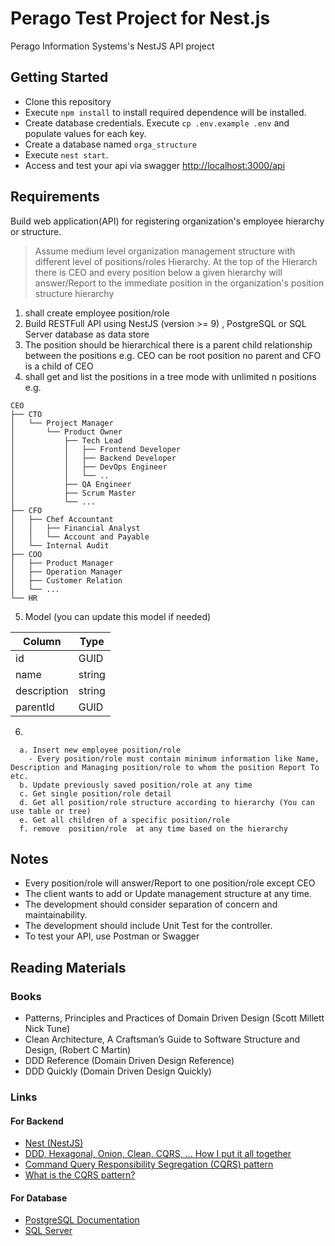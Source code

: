 # Perago Test Project for Nest.js

Perago Information Systems's NestJS API project

## Getting Started

- Clone this repository
- Execute `npm install` to install required dependence will be installed.
- Create database credentials. Execute `cp .env.example .env` and populate values for each key.
- Create a database named `orga_structure`
- Execute `nest start`.
- Access and test your api via swagger <http://localhost:3000/api>

## Requirements

Build web application(API) for registering organization's employee hierarchy or structure.
> Assume medium level organization management structure with different level of positions/roles Hierarchy. At the top of the Hierarch there is CEO and every position below a given hierarchy will answer/Report to the immediate position in the organization's position structure hierarchy

1. shall create employee position/role
2. Build RESTFull API using NestJS (version >= 9) , PostgreSQL or SQL Server database as data store
3. The position should be hierarchical there is a parent child relationship between the positions e.g. CEO can be root position no parent and CFO is a child of CEO
4. shall get and list the positions in a tree mode with unlimited n positions e.g.

```text
CEO
├── CTO
│   └── Project Manager
│       └── Product Owner
│           ├── Tech Lead
│           │   ├── Frontend Developer
│           │   ├── Backend Developer
│           │   ├── DevOps Engineer
│           │   └── ..
│           ├── QA Engineer
│           ├── Scrum Master
│           └── ...
├── CFO
│   ├── Chef Accountant
│   │   ├── Financial Analyst
│   │   └── Account and Payable
│   └── Internal Audit
├── COO
│   ├── Product Manager
│   ├── Operation Manager
│   ├── Customer Relation
│   └── ...
└── HR
```

5. Model (you can update this model if needed)

| Column      | Type   |
|-------------|--------|
| id          | GUID   |
| name        | string |
| description | string |
| parentId    |GUID    |

6.
```text
  a. Insert new employee position/role
    - Every position/role must contain minimum information like Name, Description and Managing position/role to whom the position Report To etc.
  b. Update previously saved position/role at any time
  c. Get single position/role detail
  d. Get all position/role structure according to hierarchy (You can use table or tree)
  e. Get all children of a specific position/role
  f. remove  position/role  at any time based on the hierarchy
```

## Notes

- Every position/role will answer/Report to one position/role except CEO
- The client wants to add or Update management structure at any time.
- The development should consider separation of concern and maintainability.
- The development should include Unit Test for the controller.
- To test your API, use Postman or Swagger

## Reading Materials

### Books

- Patterns, Principles and Practices of Domain Driven Design (Scott Millett Nick Tune)
- Clean Architecture, A Craftsman’s Guide to Software Structure and Design, (Robert C Martin)
- DDD Reference (Domain Driven Design Reference)
- DDD Quickly (Domain Driven Design Quickly)

### Links

#### For Backend

- [Nest (NestJS)](https://docs.nestjs.com/)
- [DDD, Hexagonal, Onion, Clean, CQRS, … How I put it all together](https://herbertograca.com/2017/11/16/explicit-architecture-01-ddd-hexagonal-onion-clean-cqrs-how-i-put-it-all-together/)
- [Command Query Responsibility Segregation (CQRS) pattern](https://www.ibm.com/cloud/architecture/architectures/event-driven-cqrs-pattern/)
- [What is the CQRS pattern?](https://www.ibm.com/cloud/architecture/architectures/event-driven-cqrs-pattern/)

#### For Database

- [PostgreSQL Documentation](https://www.postgresql.org/docs/9.6/postgres-fdw.html)
- [SQL Server](https://docs.microsoft.com/en-us/sql/sql-server/?view=sql-server-ver16)
  